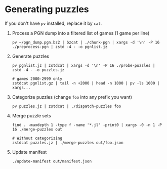 Generating puzzles
==================

If you don't have `pv` installed, replace it by `cat`.

1. Process a PGN dump into a filtered list of games (1 game per line)

   ~~~
   pv ~/pgn_dump.pgn.bz2 | bzcat | ./chunk-pgn | xargs -d '\n' -P 16 ./preprocess-pgn | zstd -4 - -o pgnlist.jz
   ~~~

2. Generate puzzles

   ~~~
   pv pgnlist.jz | zstdcat | xargs -d '\n' -P 16 ./probe-puzzles | zstd -4 - -o puzzles.jz

   # games 2000-2999 only
   zstdcat pgnlist.gz | tail -n +2000 | head -n 1000 | pv -ls 1000 | xargs...
   ~~~

3. Categorize puzzles (change `foo` into any prefix you want)

   ~~~
   pv puzzles.jz | zstdcat | ./dispatch-puzzles foo
   ~~~

4. Merge puzzle sets

   ~~~
   find . -maxdepth 1 -type f -name '*.jl' -print0 | xargs -0 -n 1 -P 16 ./merge-puzzles out

   # Without categorizing
   zstdcat puzzles.jz | ./merge-puzzles out/foo.json
   ~~~

5. Update manifest

   ~~~
   ./update-manifest out/manifest.json
   ~~~
